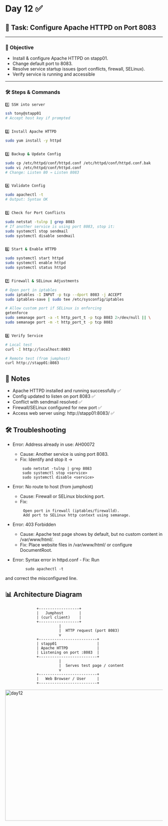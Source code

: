 # Day 12 ✅
## 📌 Task: Configure Apache HTTPD on Port 8083
---

### 🎯 Objective
- Install & configure Apache HTTPD on stapp01.
- Change default port to 8083.
- Resolve service startup issues (port conflicts, firewall, SELinux).
- Verify service is running and accessible

---

### 🛠️ Steps & Commands
```bash
1️⃣ SSH into server

ssh tony@stapp01
# Accept host key if prompted


2️⃣ Install Apache HTTPD

sudo yum install -y httpd


3️⃣ Backup & Update Config

sudo cp /etc/httpd/conf/httpd.conf /etc/httpd/conf/httpd.conf.bak
sudo vi /etc/httpd/conf/httpd.conf
# Change: Listen 80 → Listen 8083


4️⃣ Validate Config

sudo apachectl -t
# Output: Syntax OK


5️⃣ Check for Port Conflicts

sudo netstat -tulnp | grep 8083
# If another service is using port 8083, stop it:
sudo systemctl stop sendmail
sudo systemctl disable sendmail


6️⃣ Start & Enable HTTPD

sudo systemctl start httpd
sudo systemctl enable httpd
sudo systemctl status httpd


7️⃣ Firewall & SELinux Adjustments

# Open port in iptables
sudo iptables -I INPUT -p tcp --dport 8083 -j ACCEPT
sudo iptables-save | sudo tee /etc/sysconfig/iptables

# Allow custom port if SELinux is enforcing
getenforce
sudo semanage port -a -t http_port_t -p tcp 8083 2>/dev/null || \
sudo semanage port -m -t http_port_t -p tcp 8083


8️⃣ Verify Service

# Local test
curl -I http://localhost:8083

# Remote test (from jumphost)
curl http://stapp01:8083

```

## 📘 Notes
- Apache HTTPD installed and running successfully ✅
- Config updated to listen on port 8083 ✅
- Conflict with sendmail resolved ✅
- Firewall/SELinux configured for new port ✅
- Access web server using: http://stapp01:8083/ ✅
## 🛠️ Troubleshooting
- Error: Address already in use: AH00072
    - Cause: Another service is using port 8083.
    - Fix: Identify and stop it →
      ```
       sudo netstat -tulnp | grep 8083
       sudo systemctl stop <service>
       sudo systemctl disable <service>
      ```

- Error: No route to host (from jumphost)
     - Cause: Firewall or SELinux blocking port.
     - Fix:
```
        Open port in firewall (iptables/firewalld).
        Add port to SELinux http context using semanage.
```
- Error: 403 Forbidden
     - Cause: Apache test page shows by default, but no custom content in /var/www/html/.
     - Fix: Place website files in /var/www/html/ or configure DocumentRoot.

- Error: Syntax error in httpd.conf
      - Fix: Run
```
         sudo apachectl -t
```
and correct the misconfigured line.

## 📊 Architecture Diagram
```
              +------------------+
              |   Jumphost       |
              | (curl client)    |
              +------------------+
                        |
                        |  HTTP request (port 8083)
                        v
              +--------------------------+
              | stapp01                  |
              | Apache HTTPD             |
              | Listening on port :8083  |
              +--------------------------+
                        |
                        |  Serves test page / content
                        v
              +--------------------------+
              |   Web Browser / User     |
              +--------------------------+
```



<img width="918" height="419" alt="day12" src="https://github.com/user-attachments/assets/3e756543-3100-43b0-8b47-e339b5ea20f6" />

